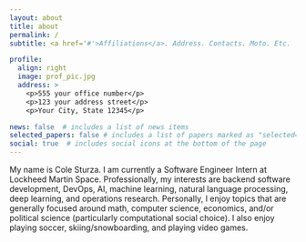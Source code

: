 ```yaml
---
layout: about
title: about
permalink: /
subtitle: <a href='#'>Affiliations</a>. Address. Contacts. Moto. Etc.

profile:
  align: right
  image: prof_pic.jpg
  address: >
    <p>555 your office number</p>
    <p>123 your address street</p>
    <p>Your City, State 12345</p>

news: false  # includes a list of news items
selected_papers: false # includes a list of papers marked as "selected={true}"
social: true  # includes social icons at the bottom of the page
---
```


My name is Cole Sturza. I am currently a Software Engineer Intern at Lockheed Martin Space. Professionally, my interests are backend software development, DevOps, AI, machine learning, natural language processing, deep learning, and operations research. Personally, I enjoy topics that are generally focused around math, computer science, economics, and/or political science (particularly computational social choice). I also enjoy playing soccer, skiing/snowboarding, and playing video games.
